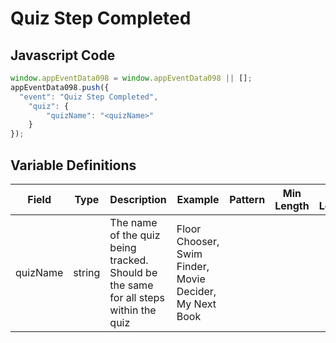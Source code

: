 # Quiz Step Completed

### 

## Javascript Code
```js
window.appEventData098 = window.appEventData098 || [];
appEventData098.push({
  "event": "Quiz Step Completed",
    "quiz": {
        "quizName": "<quizName>"
    }
});
```

## Variable Definitions

|Field|Type|Description|Example|Pattern|Min Length|Max Length|Minimum|Maximum|Multiple Of|
| --- | --- | --- | --- | --- | --- | --- | --- | --- | --- |
|quizName|string|The name of the quiz being tracked.  Should be the same for all steps within the quiz|Floor Chooser, Swim Finder, Movie Decider, My Next Book|||||||
